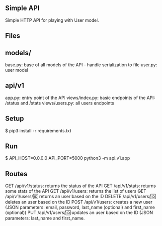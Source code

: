 ## Simple API
Simple HTTP API for playing with User model.

## Files
## models/
base.py: base of all models of the API - handle serialization to file
user.py: user model
## api/v1
app.py: entry point of the API
views/index.py: basic endpoints of the API: /status and /stats
views/users.py: all users endpoints
## Setup
$ pip3 install -r requirements.txt
## Run
$ API_HOST=0.0.0.0 API_PORT=5000 python3 -m api.v1.app
## Routes
GET /api/v1/status: returns the status of the API
GET /api/v1/stats: returns some stats of the API
GET /api/v1/users: returns the list of users
GET /api/v1/users/:id: returns an user based on the ID
DELETE /api/v1/users/:id: deletes an user based on the ID
POST /api/v1/users: creates a new user (JSON parameters: email, password, last_name (optional) and first_name (optional))
PUT /api/v1/users/:id: updates an user based on the ID (JSON parameters: last_name and first_name.
